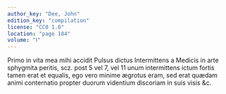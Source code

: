 ```yaml
---
author_key: "Dee, John"
edition_key: "compilation"
license: "CC0 1.0"
location: "page 184"
volume: "Ⅰ"
---
```

Primo in vita mea mihi accidit Pulsus dictus Intermittens a Medicis in arte
sphygmita peritis, scz. post 5 vel 7, vel 11 unum intermittens ictum fortis
tamen erat et equalis, ego vero minime ægrotus eram, sed erat quædam animi
conternatio propter duorum videntium discoriam in suis visis &c.
